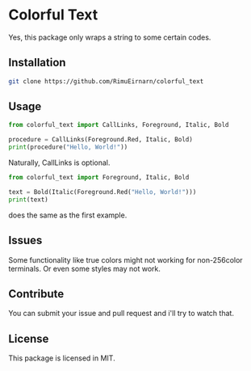 # Colorful Text

Yes, this package only wraps a string to some certain codes.

## Installation

```sh
git clone https://github.com/RimuEirnarn/colorful_text
```

## Usage

```python
from colorful_text import CallLinks, Foreground, Italic, Bold

procedure = CallLinks(Foreground.Red, Italic, Bold)
print(procedure("Hello, World!"))
```

Naturally, CallLinks is optional.

```python
from colorful_text import Foreground, Italic, Bold

text = Bold(Italic(Foreground.Red("Hello, World!")))
print(text)
```

does the same as the first example.

## Issues

Some functionality like true colors might not working for non-256color terminals. Or even some styles may not work.

## Contribute

You can submit your issue and pull request and i'll try to watch that.

## License

This package is licensed in MIT.
